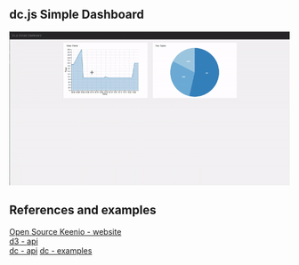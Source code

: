 ## dc.js Simple Dashboard
![](dashboard.gif)
## References and examples 
<a href="https://keen.github.io/dashboards/" target="_blank">Open Source Keenio - website</a><br>
<a href="https://github.com/d3/d3/blob/master/API.md" target="_blank">d3 - api</a><br>
<a href="http://dc-js.github.io/dc.js/docs/html/" target="_blank">dc - api</a>
<a href="http://dc-js.github.io/dc.js/examples/" target="_blank">dc - examples</a><br>


